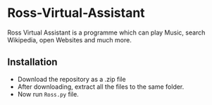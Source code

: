 # Ross-Virtual-Assistant
Ross Virtual Assistant is a programme which can play Music, search Wikipedia, open Websites and much more. 

## Installation
- Download the repository as a .zip file
- After downloading, extract all the files to the same folder.
- Now run `Ross.py` file.


